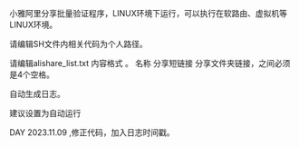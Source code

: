 小雅阿里分享批量验证程序，LINUX环境下运行，可以执行在软路由、虚拟机等LINUX环境。

请编辑SH文件内相关代码为个人路径。

请编辑alishare_list.txt 内容格式 。 名称    分享短链接    分享文件夹链接，之间必须是4个空格。

自动生成日志。

建议设置为自动运行
 
DAY 2023.11.09 ,修正代码，加入日志时间戳。
